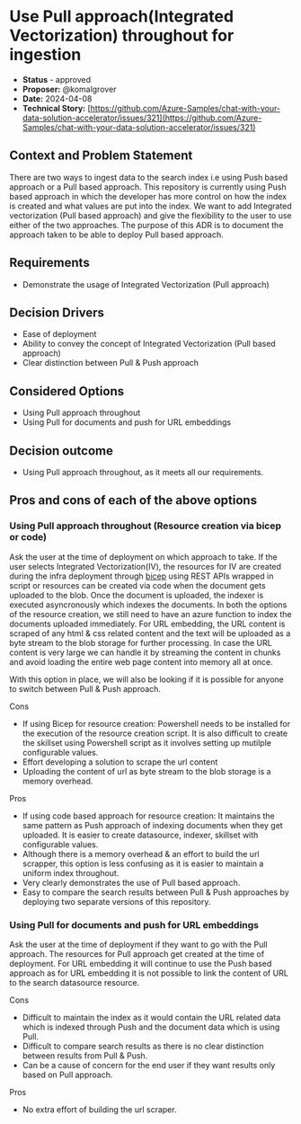 # Use Pull approach(Integrated Vectorization) throughout for ingestion

* **Status** - approved
* **Proposer:** @komalgrover
* **Date:** 2024-04-08
* **Technical Story:** [https://github.com/Azure-Samples/chat-with-your-data-solution-accelerator/issues/321](https://github.com/Azure-Samples/chat-with-your-data-solution-accelerator/issues/321)

## Context and Problem Statement

There are two ways to ingest data to the search index i.e using Push based approach or a Pull based approach. This repository is currently using Push based approach in which the developer has more control on how the index is created and what values are put into the index.
We want to add Integrated vectorization (Pull based approach) and give the flexibility to the user to use either of the two approaches. The purpose of this ADR is to document the approach taken to be able to deploy Pull based approach.

## Requirements
* Demonstrate the usage of Integrated Vectorization (Pull approach)

## Decision Drivers
* Ease of deployment
* Ability to convey the concept of Integrated Vectorization (Pull based approach)
* Clear distinction between Pull & Push approach

## Considered Options
* Using Pull approach throughout
* Using Pull for documents and push for URL embeddings

## Decision outcome
* Using Pull approach throughout, as it meets all our requirements.

## Pros and cons of each of the above options

### Using Pull approach throughout (Resource creation via bicep or code)

Ask the user at the time of deployment on which approach to take. If the user selects Integrated Vectorization(IV), the resources for IV are created during the infra deployment through [bicep](https://learn.microsoft.com/en-us/azure/search/search-get-started-bicep?tabs=CLI) using REST APIs wrapped in script or resources can be created via code when the document gets uploaded to the blob. Once the document is uploaded, the indexer is executed asyncronously which indexes the documents.
In both the options of the resource creation, we still need to have an azure function to index the documents uploaded immediately.
For URL embedding, the URL content is scraped of any html & css related content and the text will be uploaded as a byte stream to the blob storage for further processing. In case the URL content is very large we can handle it by streaming the content in chunks and avoid loading the entire web page content into memory all at once.

With this option in place, we will also be looking if it is possible for anyone to switch between Pull & Push approach.

Cons
* If using Bicep for resource creation: Powershell needs to be installed for the execution of the resource creation script. It is also difficult to create the skillset using Powershell script as it involves setting up mutilple configurable values.
* Effort developing a solution to scrape the url content
* Uploading the content of url as byte stream to the blob storage is a memory overhead.

Pros
* If using code based approach for resource creation: It maintains the same pattern as Push approach of indexing documents when they get uploaded. It is easier to create datasource, indexer, skillset with configurable values.
* Although there is a memory overhead & an effort to build the url scrapper, this option is less confusing as it is easier to maintain a uniform index throughout.
* Very clearly demonstrates the use of Pull based approach.
* Easy to compare the search results between Pull & Push approaches by deploying two separate versions of this repository.

### Using Pull for documents and push for URL embeddings

Ask the user at the time of deployment if they want to go with the Pull approach. The resources for Pull approach get created at the time of deployment. For URL embedding it will continue to use the Push based approach as for URL embedding it is not possible to link the content of URL to the search datasource resource.

Cons
* Difficult to maintain the index as it would contain the URL related data which is indexed through Push and the document data which is using Pull.
* Difficult to compare search results as there is no clear distinction between results from Pull & Push.
* Can be a cause of concern for the end user if they want results only based on Pull approach.

Pros
* No extra effort of building the url scraper.
